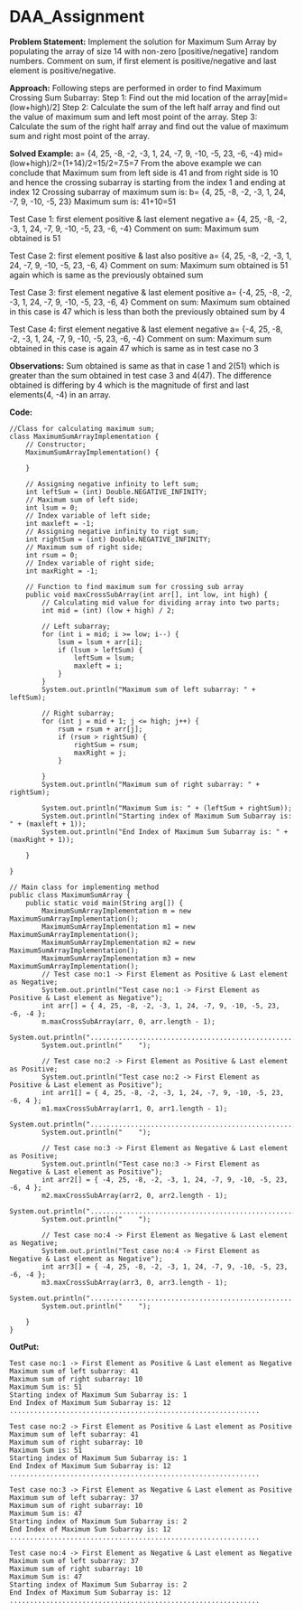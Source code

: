 # DAA_Assignment
**Problem Statement:** 
Implement the solution for Maximum Sum Array by populating the array of size 14 with non-zero [positive/negative] random numbers.
Comment on sum, if first element is positive/negative and last element is positive/negative.

**Approach:**
Following steps are performed in order to find Maximum Crossing Sum Subarray:
Step 1: Find out the mid location of the array[mid=(low+high)/2]
Step 2: Calculate the sum of the left half array and find out the value of maximum sum and left most point of the array.
Step 3: Calculate the sum of the right half array and find out the value of maximum sum and right most point of the array.

**Solved Example:**
a= {4, 25, -8, -2, -3, 1, 24, -7, 9, -10, -5, 23, -6, -4}
mid=(low+high)/2=(1+14)/2=15/2=7.5=7
From the above example we can conclude that Maximum sum from left side is 41 and from right side is 10 and hence the crossing subarray is starting from the index 1 and ending at index 12
Crossing subarray of maximum sum is:
b= {4, 25, -8, -2, -3, 1, 24, -7, 9, -10, -5, 23}
Maximum sum is: 41+10=51


Test Case 1: first element positive & last element negative
a= {4, 25, -8, -2, -3, 1, 24, -7, 9, -10, -5, 23, -6, -4}
Comment on sum: Maximum sum obtained is 51

Test Case 2: first element positive & last also positive
a= {4, 25, -8, -2, -3, 1, 24, -7, 9, -10, -5, 23, -6, 4}
Comment on sum: Maximum sum obtained is 51 again which is same as the previously obtained sum

Test Case 3: first element negative & last element positive
a= {-4, 25, -8, -2, -3, 1, 24, -7, 9, -10, -5, 23, -6, 4}
Comment on sum: Maximum sum obtained in this case is 47 which is less than both the previously obtained sum by 4 

Test Case 4: first element negative & last element negative
a= {-4, 25, -8, -2, -3, 1, 24, -7, 9, -10, -5, 23, -6, -4}
Comment on sum: Maximum sum obtained in this case is again 47 which is same as in test case no 3

**Observations:** Sum obtained is same as that in case 1 and 2(51) which is greater than the sum obtained in test case 3 and 4(47). The difference obtained is differing by 4 which is the magnitude of first and last elements(4, -4) in an array. 


**Code:**
```
//Class for calculating maximum sum;
class MaximumSumArrayImplementation {
    // Constructor;
    MaximumSumArrayImplementation() {

    }

    // Assigning negative infinity to left sum;
    int leftSum = (int) Double.NEGATIVE_INFINITY;
    // Maximum sum of left side;
    int lsum = 0;
    // Index variable of left side;
    int maxleft = -1;
    // Assigning negative infinity to rigt sum;
    int rightSum = (int) Double.NEGATIVE_INFINITY;
    // Maximum sum of right side;
    int rsum = 0;
    // Index variable of right side;
    int maxRight = -1;

    // Function to find maximum sum for crossing sub array
    public void maxCrossSubArray(int arr[], int low, int high) {
        // Calculating mid value for dividing array into two parts;
        int mid = (int) (low + high) / 2;

        // Left subarray;
        for (int i = mid; i >= low; i--) {
            lsum = lsum + arr[i];
            if (lsum > leftSum) {
                leftSum = lsum;
                maxleft = i;
            }
        }
        System.out.println("Maximum sum of left subarray: " + leftSum);

        // Right subarray;
        for (int j = mid + 1; j <= high; j++) {
            rsum = rsum + arr[j];
            if (rsum > rightSum) {
                rightSum = rsum;
                maxRight = j;
            }

        }
        System.out.println("Maximum sum of right subarray: " + rightSum);
      
        System.out.println("Maximum Sum is: " + (leftSum + rightSum));
        System.out.println("Starting index of Maximum Sum Subarray is: " + (maxleft + 1));
        System.out.println("End Index of Maximum Sum Subarray is: " + (maxRight + 1));

    }

}

// Main class for implementing method
public class MaximumSumArray {
    public static void main(String arg[]) {
        MaximumSumArrayImplementation m = new MaximumSumArrayImplementation();
        MaximumSumArrayImplementation m1 = new MaximumSumArrayImplementation();
        MaximumSumArrayImplementation m2 = new MaximumSumArrayImplementation();
        MaximumSumArrayImplementation m3 = new MaximumSumArrayImplementation();
        // Test case no:1 -> First Element as Positive & Last element as Negative;
        System.out.println("Test case no:1 -> First Element as Positive & Last element as Negative");
        int arr[] = { 4, 25, -8, -2, -3, 1, 24, -7, 9, -10, -5, 23, -6, -4 };
        m.maxCrossSubArray(arr, 0, arr.length - 1);
        System.out.println("..............................................................");
        System.out.println("    ");

        // Test case no:2 -> First Element as Positive & Last element as Positive;
        System.out.println("Test case no:2 -> First Element as Positive & Last element as Positive");
        int arr1[] = { 4, 25, -8, -2, -3, 1, 24, -7, 9, -10, -5, 23, -6, 4 };
        m1.maxCrossSubArray(arr1, 0, arr1.length - 1);
        System.out.println("..............................................................");
        System.out.println("    ");

        // Test case no:3 -> First Element as Negative & Last element as Positive;
        System.out.println("Test case no:3 -> First Element as Negative & Last element as Positive");
        int arr2[] = { -4, 25, -8, -2, -3, 1, 24, -7, 9, -10, -5, 23, -6, 4 };
        m2.maxCrossSubArray(arr2, 0, arr2.length - 1);
        System.out.println("..............................................................");
        System.out.println("    ");

        // Test case no:4 -> First Element as Negative & Last element as Negative;
        System.out.println("Test case no:4 -> First Element as Negative & Last element as Negative");
        int arr3[] = { -4, 25, -8, -2, -3, 1, 24, -7, 9, -10, -5, 23, -6, -4 };
        m3.maxCrossSubArray(arr3, 0, arr3.length - 1);
        System.out.println("..............................................................");
        System.out.println("    ");

    }
}
```

**OutPut:**
```
Test case no:1 -> First Element as Positive & Last element as Negative
Maximum sum of left subarray: 41
Maximum sum of right subarray: 10
Maximum Sum is: 51
Starting index of Maximum Sum Subarray is: 1
End Index of Maximum Sum Subarray is: 12
..............................................................        
    
Test case no:2 -> First Element as Positive & Last element as Positive
Maximum sum of left subarray: 41
Maximum sum of right subarray: 10
Maximum Sum is: 51
Starting index of Maximum Sum Subarray is: 1
End Index of Maximum Sum Subarray is: 12
..............................................................        
    
Test case no:3 -> First Element as Negative & Last element as Positive
Maximum sum of left subarray: 37
Maximum sum of right subarray: 10
Maximum Sum is: 47
Starting index of Maximum Sum Subarray is: 2
End Index of Maximum Sum Subarray is: 12
..............................................................        
    
Test case no:4 -> First Element as Negative & Last element as Negative
Maximum sum of left subarray: 37
Maximum sum of right subarray: 10
Maximum Sum is: 47
Starting index of Maximum Sum Subarray is: 2
End Index of Maximum Sum Subarray is: 12
..............................................................
```
